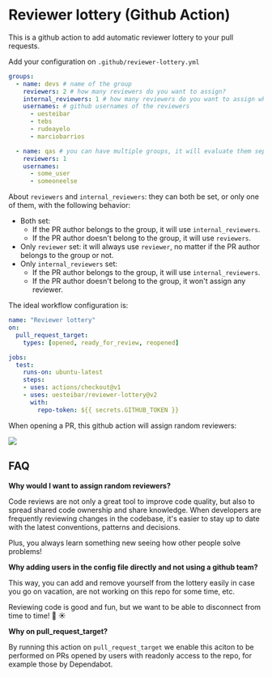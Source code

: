 # Reviewer lottery (Github Action)

This is a github action to add automatic reviewer lottery to your pull requests.

Add your configuration on `.github/reviewer-lottery.yml`

```yaml
groups:
  - name: devs # name of the group
    reviewers: 2 # how many reviewers do you want to assign?
    internal_reviewers: 1 # how many reviewers do you want to assign when the PR author belongs to this group?
    usernames: # github usernames of the reviewers
      - uesteibar
      - tebs
      - rudeayelo
      - marciobarrios

  - name: qas # you can have multiple groups, it will evaluate them separately
    reviewers: 1
    usernames:
      - some_user
      - someoneelse
```

About `reviewers` and `internal_reviewers`: they can both be set, or only one of them, with the following behavior:
- Both set:
  - If the PR author belongs to the group, it will use `internal_reviewers`.
  - If the PR author doesn't belong to the group, it will use `reviewers`.
- Only `reviewer` set: it will always use `reviewer`, no matter if the PR author belongs to the group or not.
- Only `internal_reviewers` set:
  - If the PR author belongs to the group, it will use `internal_reviewers`.
  - If the PR author doesn't belong to the group, it won't assign any reviewer.

The ideal workflow configuration is:

```yaml
name: "Reviewer lottery"
on:
  pull_request_target:
    types: [opened, ready_for_review, reopened]

jobs:
  test:
    runs-on: ubuntu-latest
    steps:
    - uses: actions/checkout@v1
    - uses: uesteibar/reviewer-lottery@v2
      with:
        repo-token: ${{ secrets.GITHUB_TOKEN }}
```


When opening a PR, this github action will assign random reviewers:

![](./img/assignation_example.png)


## FAQ

**Why would I want to assign random reviewers?**

Code reviews are not only a great tool to improve code quality, but also to spread
shared code ownership and share knowledge. When developers are frequently reviewing
changes in the codebase, it's easier to stay up to date with the latest conventions,
patterns and decisions.

Plus, you always learn something new seeing how other people solve problems!


**Why adding users in the config file directly and not using a github team?**

This way, you can add and remove yourself from the lottery easily in case you go on vacation,
are not working on this repo for some time, etc.

Reviewing code is good and fun, but we want to be able to disconnect from time to time! :palm_tree: :sunny:

**Why on pull_request_target?**

By running this action on `pull_request_target` we enable this aciton to be performed on PRs opened by users with 
readonly access to the repo, for example those by Dependabot.
